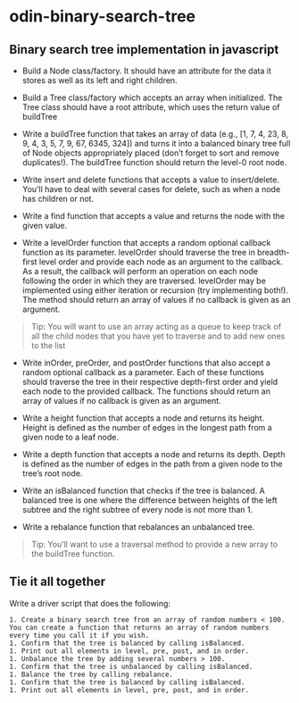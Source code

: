 # odin-binary-search-tree
## Binary search tree implementation in javascript

- Build a Node class/factory. It should have an attribute for the data it stores as well as its left and right children.

- Build a Tree class/factory which accepts an array when initialized. The Tree class should have a root attribute, which uses the return value of buildTree

- Write a buildTree function that takes an array of data (e.g., [1, 7, 4, 23, 8, 9, 4, 3, 5, 7, 9, 67, 6345, 324]) and turns it into a balanced binary tree full of Node objects appropriately placed (don’t forget to sort and remove duplicates!). The buildTree function should return the level-0 root node.

- Write insert and delete functions that accepts a value to insert/delete. You’ll have to deal with several cases for delete, such as when a node has children or not.

- Write a find function that accepts a value and returns the node with the given value.

- Write a levelOrder function that accepts a random optional callback function as its parameter. levelOrder should traverse the tree in breadth-first level order and provide each node as an argument to the callback. As a result, the callback will perform an operation on each node following the order in which they are traversed. levelOrder may be implemented using either iteration or recursion (try implementing both!). The method should return an array of values if no callback is given as an argument.
> Tip: You will want to use an array acting as a queue to keep track of all the child nodes that you have yet to traverse and to add new ones to the list

- Write inOrder, preOrder, and postOrder functions that also accept a random optional callback as a parameter. Each of these functions should traverse the tree in their respective depth-first order and yield each node to the provided callback. The functions should return an array of values if no callback is given as an argument.

- Write a height function that accepts a node and returns its height. Height is defined as the number of edges in the longest path from a given node to a leaf node.

- Write a depth function that accepts a node and returns its depth. Depth is defined as the number of edges in the path from a given node to the tree’s root node.

- Write an isBalanced function that checks if the tree is balanced. A balanced tree is one where the difference between heights of the left subtree and the right subtree of every node is not more than 1.

- Write a rebalance function that rebalances an unbalanced tree.
> Tip: You’ll want to use a traversal method to provide a new array to the buildTree function.

## Tie it all together

Write a driver script that does the following:

    1. Create a binary search tree from an array of random numbers < 100. You can create a function that returns an array of random numbers every time you call it if you wish.
    1. Confirm that the tree is balanced by calling isBalanced.
    1. Print out all elements in level, pre, post, and in order.
    1. Unbalance the tree by adding several numbers > 100.
    1. Confirm that the tree is unbalanced by calling isBalanced.
    1. Balance the tree by calling rebalance.
    1. Confirm that the tree is balanced by calling isBalanced.
    1. Print out all elements in level, pre, post, and in order.
